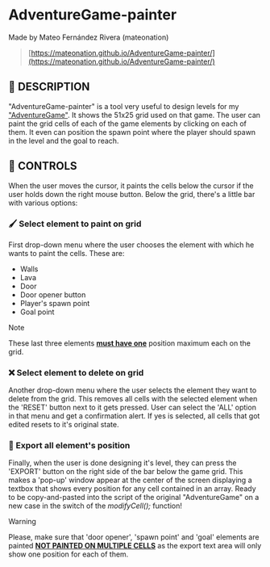 # AdventureGame-painter
Made by Mateo Fernández Rivera (mateonation)
>[https://mateonation.github.io/AdventureGame-painter/](https://mateonation.github.io/AdventureGame-painter/)

## 📌 DESCRIPTION
"AdventureGame-painter" is a tool very useful to design levels for my ["AdventureGame"](https://github.com/mateonation/AdventureGame-WIP).
It shows the 51x25 grid used on that game. The user can paint the grid cells of each of the game elements by clicking on each of them. It even can position the spawn point where the player should spawn in the level and the goal to reach.

## 📜 CONTROLS
When the user moves the cursor, it paints the cells below the cursor if the user holds down the right mouse button.
Below the grid, there's a little bar with various options:

### 🖌️ Select element to paint on grid
First drop-down menu where the user chooses the element with which he wants to paint the cells.
These are:
- Walls
- Lava
- Door
- Door opener button
- Player's spawn point
- Goal point

>[!NOTE]
>These last three elements **<ins>must have one</ins>** position maximum each on the grid.

### ❌ Select element to delete on grid
Another drop-down menu where the user selects the element they want to delete from the grid. This removes all cells with the selected element when the 'RESET' button next to it gets pressed.
User can select the 'ALL' option in that menu and get a confirmation alert. If yes is selected, all cells that got edited resets to it's original state.

### 💾 Export all element's position
Finally, when the user is done designing it's level, they can press the 'EXPORT' button on the right side of the bar below the game grid.
This makes a 'pop-up' window appear at the center of the screen displaying a textbox that shows every position for any cell contained in an array. Ready to be copy-and-pasted into the script of the original "AdventureGame" on a new case in the switch of the _modifyCell();_ function!

>[!WARNING]
>Please, make sure that 'door opener', 'spawn point' and 'goal' elements are painted **<ins>NOT PAINTED ON MULTIPLE CELLS</ins>** as the export text area will only show one position for each of them.